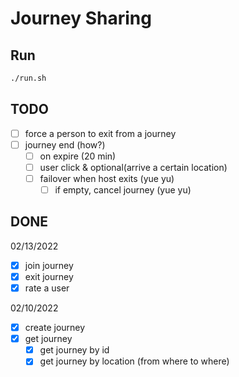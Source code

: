 # Journey Sharing

## Run

``` bash
./run.sh
```

## TODO

- [ ] force a person to exit from a journey
- [ ] journey end (how?)
  - [ ] on expire (20 min)
  - [ ] user click & optional(arrive a certain location)
  - [ ] failover when host exits (yue yu)
    - [ ] if empty, cancel journey (yue yu)

## DONE

02/13/2022

- [x] join journey
- [x] exit journey
- [x] rate a user

02/10/2022

- [x] create journey
- [x] get journey
  - [x] get journey by id
  - [x] get journey by location (from where to where)
